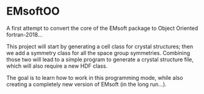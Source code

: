 # EMsoftOO

A first attempt to convert the core of the EMsoft package to Object Oriented fortran-2018...

This project will start by generating a cell class for crystal structures; then we add a symmetry class for all the space group symmetries.  Combining those two will lead to a simple program to generate a crystal structure file, which will also require a new HDF class.

The goal is to learn how to work in this programming mode, while also creating a completely new version of EMsoft (in the long run...).



